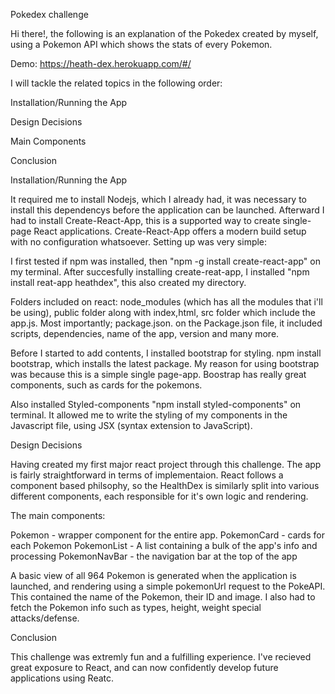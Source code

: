 Pokedex challenge

Hi there!, the following is an explanation of the Pokedex created by myself, using a Pokemon API which shows the stats of every Pokemon. 

Demo: https://heath-dex.herokuapp.com/#/

I will tackle the related topics in the following order: 

Installation/Running the App

Design Decisions

Main Components

Conclusion

Installation/Running the App

It required me to install Nodejs, which I already had, it was necessary to install this dependencys before the application can be launched. Afterward I had to install Create-React-App, this is a supported way to create single-page React applications. Create-React-App offers a modern build setup with no configuration whatsoever. Setting up was very simple:

I first tested if npm was installed, then "npm -g install create-react-app" on my terminal. After succesfully installing create-reat-app, I installed "npm install reat-app heathdex", this also created my directory.

Folders included on react: node_modules (which has all the modules that i'll be using), public folder along with index,html, src folder which include the app.js. Most importantly; package.json. on the Package.json file, it included scripts, dependencies, name of the app, version and many more. 

Before I started to add contents, I installed bootstrap for styling. npm install bootstrap, which installs the latest package. 
My reason for using bootstrap was because this is a simple single page-app. Boostrap has really great components, such as cards for the pokemons. 

Also installed Styled-components "npm install styled-components" on terminal. It allowed me to write the styling of my components in the  Javascript file, using JSX (syntax extension to JavaScript).

Design Decisions 

Having created my first major react project through this challenge. The app is fairly straightforward in terms of implementaion. React follows a component based philsophy, so the HealthDex is similarly split into various different components, each responsible for it's own logic and rendering. 

The main components: 

Pokemon - wrapper component for the entire app.
PokemonCard - cards for each Pokemon
PokemonList - A list containing a bulk of the app's info and processing
PokemonNavBar - the navigation bar at the top of the app

A basic view of all 964 Pokemon is generated when the application is launched, and rendering using a simple pokemonUrl request to the PokeAPI. This contained the name of the Pokemon, their ID and image. I also had to fetch the Pokemon info such as types, height, weight special attacks/defense. 

Conclusion 

This challenge was extremly fun and a fulfilling experience. I've recieved great exposure to React, and can now confidently develop future applications using Reatc. 











